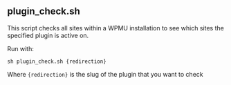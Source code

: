 ## plugin_check.sh
This script checks all sites within a WPMU installation to see which sites the specified plugin is active on.

Run with:
```
sh plugin_check.sh {redirection}
```
Where `{redirection}` is the slug of the plugin that you want to check
